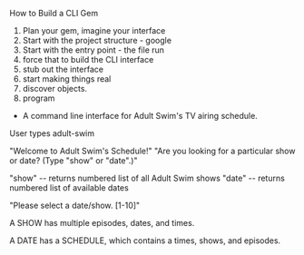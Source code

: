 How to Build a CLI Gem

1. Plan your gem, imagine your interface
2. Start with the project structure - google
3. Start with the entry point - the file run
4. force that to build the CLI interface
5. stub out the interface
6. start making things real
7. discover objects.
8. program

- A command line interface for Adult Swim's TV airing schedule.

User types adult-swim

"Welcome to Adult Swim's Schedule!"
"Are you looking for a particular show or date? (Type "show" or "date".)"

"show" -- returns numbered list of all Adult Swim shows
"date" -- returns numbered list of available dates

"Please select a date/show. [1-10]"

A SHOW has multiple episodes, dates, and times.

A DATE has a SCHEDULE, which contains a times, shows, and episodes.
